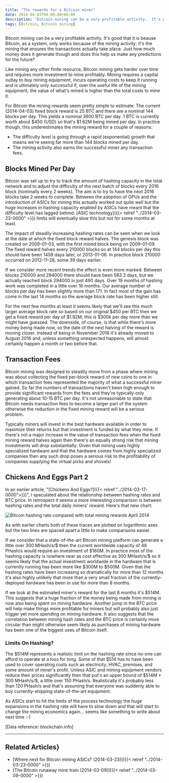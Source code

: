 ```yaml
---
title: "The rewards for a Bitcoin miner"
date: 2014-04-03T00:00:00+00:00
description: "Bitcoin mining can be a very profitable activity.  It's good that it is because Bitcoin, as a system, only works because of the mining activity; it's the mining that ensures the transactions actually take place. Just how much money does it generate though and does this help us make any predictions for the future?"
tags: [Bitcoin, Bitcoin mining]
---
```

Bitcoin mining can be a very profitable activity.  It's good that it is
beause Bitcoin, as a system, only works because of the mining activity;
it's the mining that ensures the transactions actually take place.  Just
how much money does it generate though and does this help us make any
predictions for the future?

Like mining any other finite resource, Bitcoin mining gets harder over
time and requires more investment to mine profitably.  Mining requires a
capital outlay to buy mining equipment, incurs operating costs to keep
it running and is ultimately only successful if, over the useful life of
the mining equipment, the value of what's mined is higher than the
total costs to mine it.

For Bitcoin the mining rewards seem pretty simple to estimate: The
current (2014-04-03) fixed block reward is 25 BTC and there are a
nominal 144 blocks per day.  This yields a nominal 3600 BTC per day.  1
BTC is currently worth about \$450 (USD) so that's \$1.62M being mined
per day. In practice though, this underestimates the mining reward for a
couple of reasons:

- The difficulty level is going through a rapid (exponential) growth
  that means we're seeing far more than 144 blocks mined per day.
- The mining activity also earns the successful miner any transaction
  fees.

## Blocks Mined Per Day

Bitcoin was set up to try to track the amount of hashing capacity in the
total network and to adjust the difficulty of the next batch of blocks
every 2016 block (nominally every 2 weeks).  The aim is to try to have
the next 2016 blocks take 2 weeks to complete.  Between the adoption of
GPUs and the introduction of ASICs for mining this actually worked out
quite well but the huge increases in hashing capacity enabled by ASICs
have meant that the difficulty level has lagged behind.  [ASIC
technology]({{< relref "../2014-03-23-0000" >}})
limits will eventually slow this but not for some months at least.

The impact of steadily increasing hashing rates can be seen when we look
at the date at which the fixed block reward halves.  The genesis block
was created on 2009-01-03, with the first mined block being on
2009-01-09.  The fixed reward halves every 210000 blocks so at 144 blocks
per day this should have been 1458 days later, or 2013-01-06.  In
practice block 210000 occurred on 2012-11-28, some 39 days earlier.

If we consider more recent trends the effect is even more marked.
Between blocks 210000 and 294000 there should have been 583.3 days, but
we actually reached block 294000 in just 490 days.  Over 19 months of
hashing work was completed in a little over 16 months.  Our average
number of blocks per day has been slightly more than 171.  In fact most
of the gain has come in the last 14 months so the average block rate has
been higher still.

For the next few months at least it seems likely that we'll see this
much larger average block rate so based on our original \$450 per BTC
then we get a fixed reward per day of \$1.92M; this is \$300k per day
more than we might have guessed.  The downside, of course, is that while
there's more money being made now, so the date of the next halving of
the reward is moving closer.  Instead of being in November 2016 it's
already moved to August 2016 and, unless something unexpected happens,
will almost certainly happen a month or two before that.

## Transaction Fees

Bitcoin mining was designed to steadily move from a phase where mining
was about collecting the fixed per-block reward of new coins to one in
which transaction fees represented the majority of what a successful
miner gained.  So far the numbers of transactions haven't been high
enough to provide significant rewards from the fees and they're
typically only generating about 10-15 BTC per day.  It's not
unreasonable to state that Bitcoin needs transaction fees to become a
larger part of the system otherwise the reduction in the fixed mining
reward will be a serious problem.

Typically miners will invest in the best hardware available in order to
maximize their returns but that investment is funded by what they mine.
If there's not a major increase in the value of transaction fees when
the fixed mining reward halves again then there's an equally strong
risk that mining investments will drop substantially.  Given that mining
uses highly specialized hardware and that the hardware comes from highly
specialized companies then any such drop poses a serious risk to the
profitability of companies supplying the virtual picks and shovels!

## Chickens And Eggs Part 2

In an earlier article, "[Chickens And Eggs?]({{< relref "../2014-03-17-0000">}})", I
speculated about the relationship between hashing rates and BTC price.
In retrospect it seems a more interesting comparison is between hashing
rates and the total daily miners' reward.  Here's that new chart:

![Bitcoin hashing rate compared with total mining rewards April
2014](./hash-vs-reward.png)

As with earlier charts both of these traces are plotted on logarithmic
axes but the two lines are spaced apart a little to make comparisons
easier.

If we consider that a state-of-the-art Bitcoin mining platform can
generate a little over 300 MHash/s/\$ then the current worldwide
capacity of 48 PHash/s would require an investment of \$160M.  In
practice most of the hashing capacity is nowhere near as cost effective
as 300 MHash/s/\$ so it seems likely that the actual investment
worldwide in the hardware that is currently running has been more like
\$300M to \$500M.  Given that the hashing rates have been increasing so
dramatically for more than 12 months it's also highly unlikely that
more than a very small fraction of the currently-deployed hardware has
been in use for more than 8 months.

If we look at the estimated miner's reward for the last 8 months it's
\$514M.  This suggests that a huge fraction of the money being made from
mining is now also being spent on mining hardware.  Another jump in the
BTC price will help make things more profitable for miners but will
probably also just trigger yet more spending on mining hardware.  It also
suggests that the correlation between mining hash rates and the BTC
price is certainly more circular than might otherwise seem likely as
purchases of mining hardware has been one of the biggest uses of Bitcoin
itself.

### Limits On Hashing?

The \$514M represents a realistic limit on the hashing rate since no-one
can afford to operate at a loss for long.  Some of that \$514 has to have
been used to cover operating costs such as electricity, HVAC, premises,
and some amount of miner's profit.  Unless ASIC and mining equipment
vendors reduce their prices significantly then that put's an upper
bound of \$514M \* 300 MHash/s/\$; a little over 150 PHash/s.
Realistically it's probably less than 120 PHash/s and that's assuming
that everyone was suddenly able to buy currently-shipping
state-of-the-art equipment.

As ASICs start to hit the limits of the process technology the huge
expansions in the hashing rate will have to slow down and that will
start to change the mining economics again\... seems like something to
write about next time :-)

\[Data reference: blockchain.info\]

------------------------------------------------------------------------

## Related Articles}

- [Where next for Bitcoin mining ASICs? (2014-03-23)]({{< relref "../2014-03-23-0000" >}})
- [The Bitcoin runaway mine train (2014-03-09)]({{< relref "../2014-03-09-0000" >}})
